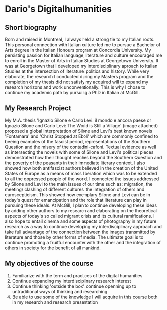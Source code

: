 # Dario's Digitalhumanities

## Short biography

Born and raised in Montreal, I always held a strong tie to my Italian roots. This personal connection with Italian culture led me to pursue a Bachelor of Arts degree in the Italian Honours program at Concordia University. My persisting passion for Italian language, literature and culture encouraged me to enroll in the Master of Arts in Italian Studies at Georgetown University. It was at Georgetown that I developed my interdisciplinary aproach to Italian Studies at the intersection of literature, politics and history. While very elaborate, the research I conducted during my Masters program and the completion of my thesis did not satisfy my acquired will to expand my research horizons and work unconventionally. This is why I chose to continue my academic path by pursuing a PhD in Italian at McGill. 

## My Research Project 

My M.A. thesis 'Ignazio Silone e Carlo Levi: il mondo e ancora paese or Ignazio Silone and Carlo Levi: The World is Still a Village' (image attached) proposed a global interpretation of Silone and Levi's best known novels 'Fontamara' and 'Christ Stopped at Eboli' which are commonly confined to beeing examples of the fascist period, representations of the Southern Question and the misery of the contadini-cafoni. Textual evidence as well as intersecting the novels with some of Silone and Levi's political pieces demonstrated how their thought reaches beyond the Southern Question and the poverty of the peasants in their immediate literary context. I also showed how both antifascist authors believed in the creation of the United States of Europe as a means of mass liberation which was to be extended to all the oppressed people of the world. I connected the issues addressed by Silone and Levi to the main issues of our time such as: migration, the meeting/ clashing of different cultures, the integration of others and euroscepticism. This showed how exemplary Silone and Levi can be in today's quest for emancipation and the role that literature can play in pursuing these ideals. At McGill, I plan to continue developing these ideas by adding other authors to my research and elaborating on the theoretical aspects of today's so called migrant crisis and its cultural ramifications. I also hope to entail cinema and some aspects of photography in my future research as a way to continue developing my interdisciplinary approach and take full advantage of the connection between the images transmitted by literature and those by other forms of media. The ultimate goal is to continue promoting a fruitful encounter with the other and the integration of others in society for the benefit of all mankind.

## My objectives of the course

1. Familiarize with the term and practices of the digital humanities
2. Continue expanding my interdisciplinary research interest
3. Continue thinking 'outside the box', continue openning up to untraditional ways of thinking and researching
4. Be able to use some of the knowledge I will acquire in this course both in my research and research presentation
